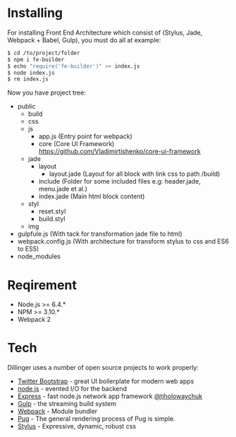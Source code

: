# Installing
For installing Front End Architecture which consist of (Stylus, Jade, Webpack + Babel, Gulp), you must do all at example:

```sh
$ cd /to/project/folder
$ npm i fe-builder
$ echo "require('fe-builder')" >> index.js
$ node index.js
$ rm index.js
```

Now you have project tree:
- public
    - build
    - css
    - js
        - app.js (Entry point for webpack)
        - core (Core UI Framework) https://github.com/Vladimirtishenko/core-ui-framework
    - jade
        - layout
            - layout.jade (Layout for all block with link css to path /build) 
        - include (Folder for some included files e.g: header.jade, menu.jade et al.)
        - index.jade (Main html block content)
    - styl
        - reset.styl
        - build.styl
    - img
- gulpfule.js (With tack for transformation jade file to html)
- webpack.config.js (With architecture for transform stylus to css and ES6 to ES5)
- node_modules

# Reqirement

- Node.js >= 6.4.*
- NPM >= 3.10.*
- Webpack 2


# Tech

Dillinger uses a number of open source projects to work properly:

* [Twitter Bootstrap] - great UI boilerplate for modern web apps
* [node.js] - evented I/O for the backend
* [Express] - fast node.js network app framework [@tjholowaychuk]
* [Gulp] - the streaming build system
* [Webpack] - Module bundler
* [Pug] - The general rendering process of Pug is simple.
* [Stylus] - Expressive, dynamic, robust css

[//]: # (These are reference links used in the body of this note and get stripped out when the markdown processor does its job. There is no need to format nicely because it shouldn't be seen. Thanks SO - http://stackoverflow.com/questions/4823468/store-comments-in-markdown-syntax)


   [dill]: <https://github.com/joemccann/dillinger>
   [git-repo-url]: <https://github.com/joemccann/dillinger.git>
   [john gruber]: <http://daringfireball.net>
   [df1]: <http://daringfireball.net/projects/markdown/>
   [markdown-it]: <https://github.com/markdown-it/markdown-it>
   [Ace Editor]: <http://ace.ajax.org>
   [node.js]: <http://nodejs.org>
   [Twitter Bootstrap]: <http://twitter.github.com/bootstrap/>
   [jQuery]: <http://jquery.com>
   [@tjholowaychuk]: <http://twitter.com/tjholowaychuk>
   [express]: <http://expressjs.com>
   [AngularJS]: <http://angularjs.org>
   [Gulp]: <http://gulpjs.com>
   [Webpack]: <https://webpack.github.io/>
   [Pug]: <https://pugjs.org/api/getting-started.html>
   [Stylus]: <http://stylus-lang.com/>

